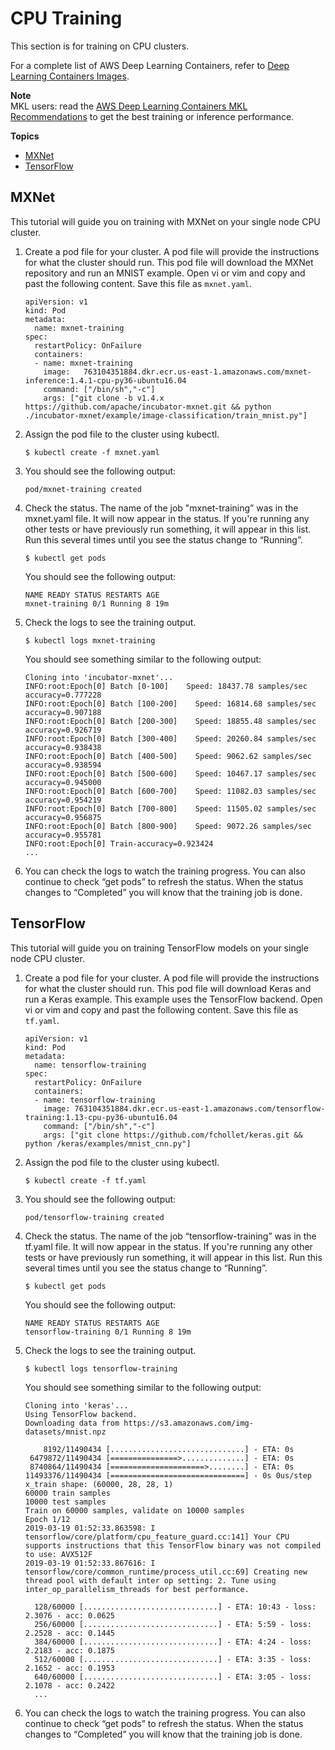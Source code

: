 # CPU Training<a name="deep-learning-containers-eks-tutorials-cpu-training"></a>

This section is for training on CPU clusters\.

For a complete list of AWS Deep Learning Containers, refer to [Deep Learning Containers Images](deep-learning-containers-images.md)\. 

**Note**  
MKL users: read the [AWS Deep Learning Containers MKL Recommendations](deep-learning-containers-mkl.md) to get the best training or inference performance\.

**Topics**
+ [MXNet](#deep-learning-containers-eks-tutorials-cpu-training-mxnet)
+ [TensorFlow](#deep-learning-containers-eks-tutorials-cpu-training-tf)

## MXNet<a name="deep-learning-containers-eks-tutorials-cpu-training-mxnet"></a>

This tutorial will guide you on training with MXNet on your single node CPU cluster\.

1. Create a pod file for your cluster\. A pod file will provide the instructions for what the cluster should run\. This pod file will download the MXNet repository and run an MNIST example\. Open vi or vim and copy and past the following content\. Save this file as `mxnet.yaml`\.

   ```
   apiVersion: v1
   kind: Pod
   metadata:
     name: mxnet-training
   spec:
     restartPolicy: OnFailure
     containers:
     - name: mxnet-training
       image: 	763104351884.dkr.ecr.us-east-1.amazonaws.com/mxnet-inference:1.4.1-cpu-py36-ubuntu16.04
       command: ["/bin/sh","-c"]
       args: ["git clone -b v1.4.x https://github.com/apache/incubator-mxnet.git && python ./incubator-mxnet/example/image-classification/train_mnist.py"]
   ```

1. Assign the pod file to the cluster using kubectl\.

   ```
   $ kubectl create -f mxnet.yaml
   ```

1. You should see the following output:

   ```
   pod/mxnet-training created
   ```

1. Check the status\. The name of the job "mxnet\-training” was in the mxnet\.yaml file\. It will now appear in the status\. If you're running any other tests or have previously run something, it will appear in this list\. Run this several times until you see the status change to “Running”\.

   ```
   $ kubectl get pods
   ```

   You should see the following output:

   ```
   NAME READY STATUS RESTARTS AGE
   mxnet-training 0/1 Running 8 19m
   ```

1. Check the logs to see the training output\.

   ```
   $ kubectl logs mxnet-training
   ```

   You should see something similar to the following output:

   ```
   Cloning into 'incubator-mxnet'...
   INFO:root:Epoch[0] Batch [0-100]    Speed: 18437.78 samples/sec    accuracy=0.777228
   INFO:root:Epoch[0] Batch [100-200]    Speed: 16814.68 samples/sec    accuracy=0.907188
   INFO:root:Epoch[0] Batch [200-300]    Speed: 18855.48 samples/sec    accuracy=0.926719
   INFO:root:Epoch[0] Batch [300-400]    Speed: 20260.84 samples/sec    accuracy=0.938438
   INFO:root:Epoch[0] Batch [400-500]    Speed: 9062.62 samples/sec    accuracy=0.938594
   INFO:root:Epoch[0] Batch [500-600]    Speed: 10467.17 samples/sec    accuracy=0.945000
   INFO:root:Epoch[0] Batch [600-700]    Speed: 11082.03 samples/sec    accuracy=0.954219
   INFO:root:Epoch[0] Batch [700-800]    Speed: 11505.02 samples/sec    accuracy=0.956875
   INFO:root:Epoch[0] Batch [800-900]    Speed: 9072.26 samples/sec    accuracy=0.955781
   INFO:root:Epoch[0] Train-accuracy=0.923424
   ...
   ```

1. You can check the logs to watch the training progress\. You can also continue to check “get pods” to refresh the status\. When the status changes to “Completed” you will know that the training job is done\.

## TensorFlow<a name="deep-learning-containers-eks-tutorials-cpu-training-tf"></a>

This tutorial will guide you on training TensorFlow models on your single node CPU cluster\.

1. Create a pod file for your cluster\. A pod file will provide the instructions for what the cluster should run\. This pod file will download Keras and run a Keras example\. This example uses the TensorFlow backend\. Open vi or vim and copy and past the following content\. Save this file as `tf.yaml`\.

   ```
   apiVersion: v1
   kind: Pod
   metadata:
     name: tensorflow-training
   spec:
     restartPolicy: OnFailure
     containers:
     - name: tensorflow-training
       image: 763104351884.dkr.ecr.us-east-1.amazonaws.com/tensorflow-training:1.13-cpu-py36-ubuntu16.04
       command: ["/bin/sh","-c"]
       args: ["git clone https://github.com/fchollet/keras.git && python /keras/examples/mnist_cnn.py"]
   ```

1. Assign the pod file to the cluster using kubectl\.

   ```
   $ kubectl create -f tf.yaml
   ```

1. You should see the following output:

   ```
   pod/tensorflow-training created
   ```

1. Check the status\. The name of the job “tensorflow\-training” was in the tf\.yaml file\. It will now appear in the status\. If you're running any other tests or have previously run something, it will appear in this list\. Run this several times until you see the status change to “Running”\.

   ```
   $ kubectl get pods
   ```

   You should see the following output:

   ```
   NAME READY STATUS RESTARTS AGE
   tensorflow-training 0/1 Running 8 19m
   ```

1. Check the logs to see the training output\.

   ```
   $ kubectl logs tensorflow-training
   ```

   You should see something similar to the following output:

   ```
   Cloning into 'keras'...
   Using TensorFlow backend.
   Downloading data from https://s3.amazonaws.com/img-datasets/mnist.npz
   
       8192/11490434 [..............................] - ETA: 0s
    6479872/11490434 [===============>..............] - ETA: 0s
    8740864/11490434 [=====================>........] - ETA: 0s
   11493376/11490434 [==============================] - 0s 0us/step
   x_train shape: (60000, 28, 28, 1)
   60000 train samples
   10000 test samples
   Train on 60000 samples, validate on 10000 samples
   Epoch 1/12
   2019-03-19 01:52:33.863598: I tensorflow/core/platform/cpu_feature_guard.cc:141] Your CPU supports instructions that this TensorFlow binary was not compiled to use: AVX512F
   2019-03-19 01:52:33.867616: I tensorflow/core/common_runtime/process_util.cc:69] Creating new thread pool with default inter op setting: 2. Tune using inter_op_parallelism_threads for best performance.
   
     128/60000 [..............................] - ETA: 10:43 - loss: 2.3076 - acc: 0.0625
     256/60000 [..............................] - ETA: 5:59 - loss: 2.2528 - acc: 0.1445
     384/60000 [..............................] - ETA: 4:24 - loss: 2.2183 - acc: 0.1875
     512/60000 [..............................] - ETA: 3:35 - loss: 2.1652 - acc: 0.1953
     640/60000 [..............................] - ETA: 3:05 - loss: 2.1078 - acc: 0.2422
     ...
   ```

1. You can check the logs to watch the training progress\. You can also continue to check “get pods” to refresh the status\. When the status changes to “Completed” you will know that the training job is done\.